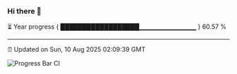 ### Hi there 👋

⏳ Year progress { ██████████████████▁▁▁▁▁▁▁▁▁▁▁▁ } 60.57 %

---

⏰ Updated on Sun, 10 Aug 2025 02:09:39 GMT

![Progress Bar CI](https://github.com/liununu/liununu/workflows/Progress%20Bar%20CI/badge.svg)
